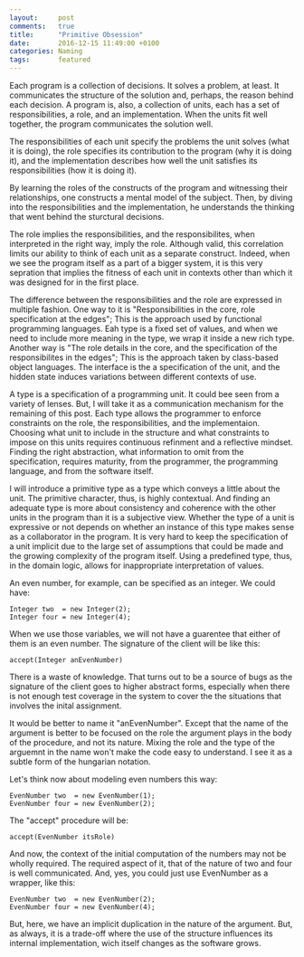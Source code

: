 ```yaml
---
layout:     post
comments:   true
title:      "Primitive Obsession"
date:       2016-12-15 11:49:00 +0100
categories: Naming
tags:       featured
---
```


Each program is a collection of decisions. It solves a problem, at least.
It communicates the structure of the solution and, perhaps, the reason behind each decision.
A program is, also, a collection of units, each has a set of responsibilities,
a role, and an implementation.
When the units fit well together,
the program communicates the solution well.

The responsibilities of each unit specify the problems the unit solves (what it is doing),
the role specifies its contribution to the program (why it is doing it),
and the implementation describes how well the unit satisfies its responsibilities
(how it is doing it).

By learning the roles of the constructs of the program and witnessing their relationships,
one constructs a mental model of the subject.
Then, by diving into the responsibilities and the implementation,
he understands the thinking that went behind the sturctural decisions.

The role implies the responsibilities, and
the responsibilites, when interpreted in the right way, imply the role.
Although valid,
this correlation limits our ability to think of each unit as a separate construct.
Indeed, when we see the program itself as a part of a bigger system,
it is this very sepration that implies the fitness
of each unit in contexts other than which it was designed for in the first place.

The difference between the responsibilities and the role are expressed
in multiple fashion.
One way to it is "Responsibilities in the core, role specification at the edges";
This is the approach used by functional programming languages.
Eah type is a fixed set of values, and when we need to include more meaning
in the type, we wrap it inside a new rich type.
Another way is
"The role details in the core, and the specification of the responsibilites in the edges";
This is the approach taken by class-based object languages.
The interface is the a specification of the unit, and the hidden state
induces variations between different contexts of use.

A type is a specification of a programming unit.
It could bee seen from a variety of lenses.
But, I will take it as a communication mechanism for the remaining of this post.
Each type allows the programmer to enforce constraints on the role,
the responsibilities, and the implementaion.
Choosing what unit to include in the structure
and what constraints to impose on this units
requires continuous refinment and a reflective mindset.
Finding the right abstraction, what information to omit from the specification,
requires maturity, from the programmer, the programming language,
and from the software itself.

I will introduce a primitive type as a type which conveys a little about the unit.
The primitive character, thus, is highly contextual.
And finding an adequate type is more about consistency and coherence
with the other units in the program than it is a subjective view.
Whether the type of a unit is expressive or not depends
on whether an instance of this type makes sense as a collaborator in the program.
It is very hard to keep the specification of a unit implicit
due to the large set of assumptions that could be made
and the growing complexity of the program itself.
Using a predefined type, thus, in the domain logic,
allows for inappropriate interpretation of values.

An even number, for example, can be specified as an integer. We could have:

```
Integer two  = new Integer(2);
Integer four = new Integer(4);
```

When we use those variables, we will not have a guarentee
that either of them is an even number.
The signature of the client will be like this:

```
accept(Integer anEvenNumber)
```

There is a waste of knowledge.
That turns out to be a source of bugs as the signature of the client
goes to higher abstract forms, especially when there is not enough test
coverage in the system to cover the the situations that involves the inital assignment.

It would be better to name it "anEvenNumber".
Except  that the name of the argument is better to be focused on the role the argument
plays in the body of the procedure, and not its nature.
Mixing the role and the type of the arguemnt in the name won't
make the code easy to understand.
I see it as a subtle form of the hungarian notation.

Let's think now about modeling even numbers this way:

```
EvenNumber two  = new EvenNumber(1);
EvenNumber four = new EvenNumber(2);
```

The "accept" procedure will be:

```
accept(EvenNumber itsRole)
```

And now, the context of the initial computation of the numbers may not be wholly required.
The required aspect of it, that of the nature of two and four is well communicated.
And, yes, you could just use EvenNumber as a wrapper, like this:

```
EvenNumber two  = new EvenNumber(2);
EvenNumber four = new EvenNumber(4);
```

But, here, we have an implicit duplication in the nature of the argument.
But, as always, it is a trade-off where the use of the structure influences its internal
implementation, wich itself changes as the software grows.
